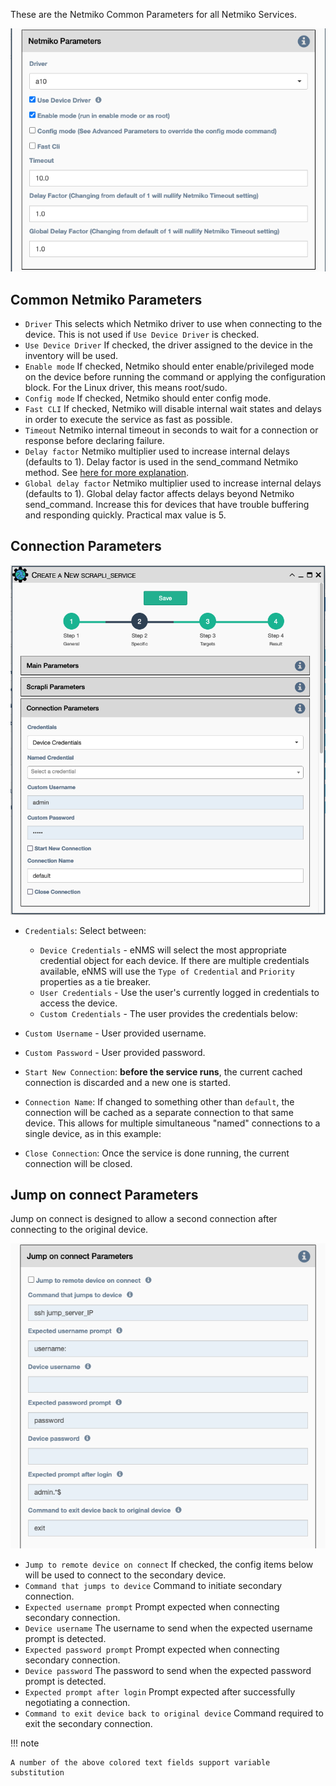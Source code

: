 These are the Netmiko Common Parameters for all Netmiko Services.

![Netmiko Common Parameters](../../_static/automation/builtin_service_types/netmiko_parameters.png)

## Common Netmiko Parameters

-   `Driver` This selects which Netmiko driver to use when connecting to
    the device. This is not used if `Use Device Driver` is checked.
-   `Use Device Driver` If checked, the driver assigned to the device in
    the inventory will be used.
-   `Enable mode` If checked, Netmiko should enter enable/privileged
    mode on the device before running the command or applying the
    configuration block. For the Linux driver, this means root/sudo.
-   `Config mode` If checked, Netmiko should enter config mode.
-   `Fast CLI` If checked, Netmiko will disable internal wait states and
    delays in order to execute the service as fast as possible.
-   `Timeout` Netmiko internal timeout in seconds to wait for a
    connection or response before declaring failure.
-   `Delay factor` Netmiko multiplier used to increase internal delays
    (defaults to 1). Delay factor is used in the send_command Netmiko
    method. See [here for more explanation](https://pynet.twb-tech.com/blog/automation/netmiko-what-is-done.html).
-   `Global delay factor` Netmiko multiplier used to increase internal
    delays (defaults to 1). Global delay factor affects delays
    beyond Netmiko send_command. Increase this for devices that have
    trouble buffering and responding quickly. Practical max value is 5.

## Connection Parameters

![Netmiko Connection Parameters](../../_static/automation/builtin_service_types/netmiko_connection_parameters.png)

- `Credentials`: Select between:
    - `Device Credentials` - eNMS will select the most appropriate credential
      object for each device. If there are multiple credentials available, eNMS
      will use the `Type of Credential` and `Priority` properties as a tie
      breaker.
    - `User Credentials` - Use the user's currently logged in credentials to
      access the device.
    - `Custom Credentials` - The user provides the credentials below:

- `Custom Username` - User provided username.

- `Custom Password` - User provided password.

- `Start New Connection`: **before the service runs**, the current
  cached connection is discarded and a new one is started.
    
- `Connection Name`: If changed to something other than `default`, the
  connection will be cached as a separate connection to that same device.
  This allows for multiple simultaneous "named" connections to a single
  device, as in this example:
    
- `Close Connection`: Once the service is done running, the current
  connection will be closed.

## Jump on connect Parameters

Jump on connect is designed to allow a second connection after
connecting to the original device.

![Netmiko Jump On Connect Parameters](../../_static/automation/builtin_service_types/netmiko_jumponconnect.png)

-   `Jump to remote device on connect` If checked, the config items
    below will be used to connect to the secondary device.
-   `Command that jumps to device` Command to initiate secondary
    connection.
-   `Expected username prompt` Prompt expected when connecting secondary
    connection.
-   `Device username` The username to send when the expected username
    prompt is detected.
-   `Expected password prompt` Prompt expected when connecting secondary
    connection.
-   `Device password` The password to send when the expected password
    prompt is detected.
-   `Expected prompt after login` Prompt expected after successfully
    negotiating a connection.
-   `Command to exit device back to original device` Command required to
    exit the secondary connection.

!!! note

    A number of the above colored text fields support variable substitution
   